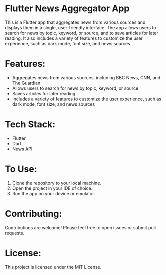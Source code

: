 # Flutter News Aggregator App

This is a Flutter app that aggregates news from various sources and displays them in a single, user-friendly interface. The app allows users to search for news by topic, keyword, or source, and to save articles for later reading. It also includes a variety of features to customize the user experience, such as dark mode, font size, and news sources.

# Features:

- Aggregates news from various sources, including BBC News, CNN, and The Guardian
- Allows users to search for news by topic, keyword, or source
- Saves articles for later reading
- Includes a variety of features to customize the user experience, such as dark mode, font size, and news sources

# Tech Stack:

- Flutter
- Dart
- News API

# To Use:

1. Clone the repository to your local machine.
2. Open the project in your IDE of choice.
3. Run the app on your device or emulator.

# Contributing:

Contributions are welcome! Please feel free to open issues or submit pull requests.

# License:

This project is licensed under the MIT License.
